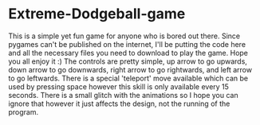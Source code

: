 # Extreme-Dodgeball-game
This is a simple yet fun game for anyone who is bored out there. Since pygames can't be published on the internet, I'll be putting the code here and all the necessary files you need to download to play the game. Hope you all enjoy it :)
The controls are pretty simple, up arrow to go upwards, down arrow to go downwards, right arrow to go rightwards, and left arrow to go leftwards. There is a special 'teleport' move available which can be used by pressing space however this skill is only available every 15 seconds. 
There is a small glitch with the animations so I hope you can ignore that however it just affects the design, not the running of the program.
